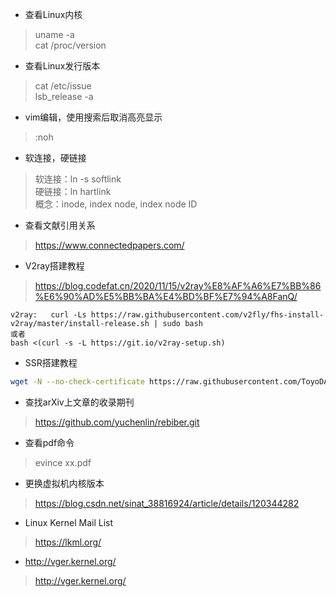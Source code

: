 * 查看Linux内核<br>
> uname -a<br>
> cat /proc/version<br>

* 查看Linux发行版本<br>
> cat /etc/issue<br>
> lsb_release -a<br>

* vim编辑，使用搜索后取消高亮显示<br>
> :noh<br>

* 软连接，硬链接<br>
> 软连接：ln -s   softlink<br>
> 硬链接：ln     hartlink<br>
> 概念：inode, index node, index node ID<br>

* 查看文献引用关系<br>
> <https://www.connectedpapers.com/><br>

* V2ray搭建教程<br>
> <https://blog.codefat.cn/2020/11/15/v2ray%E8%AF%A6%E7%BB%86%E6%90%AD%E5%BB%BA%E4%BD%BF%E7%94%A8FanQ/><br>
```
v2ray:   curl -Ls https://raw.githubusercontent.com/v2fly/fhs-install-v2ray/master/install-release.sh | sudo bash
或者
bash <(curl -s -L https://git.io/v2ray-setup.sh)
```
* SSR搭建教程<br>
```bash
wget -N --no-check-certificate https://raw.githubusercontent.com/ToyoDAdoubi/doubi/master/ssr.sh && chmod +x ssr.sh && bash ssr.sh
```
* 查找arXiv上文章的收录期刊<br>
> <https://github.com/yuchenlin/rebiber.git><br>

* 查看pdf命令<br>
> evince xx.pdf<br>

* 更换虚拟机内核版本<br>
> <https://blog.csdn.net/sinat_38816924/article/details/120344282>

* Linux Kernel Mail List
> <https://lkml.org/>

* http://vger.kernel.org/
> <http://vger.kernel.org/>